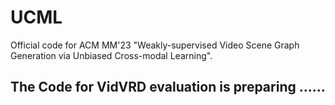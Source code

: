 # UCML
Official code for ACM MM'23 "Weakly-supervised Video Scene Graph Generation via Unbiased Cross-modal Learning".

## The Code for VidVRD evaluation is preparing ......
